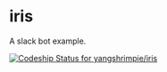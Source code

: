 # iris
A slack bot example.

[ ![Codeship Status for yangshrimpie/iris](https://app.codeship.com/projects/062c3ea0-f925-0134-9e36-76184fa5b855/status?branch=master)](https://app.codeship.com/projects/211063)
